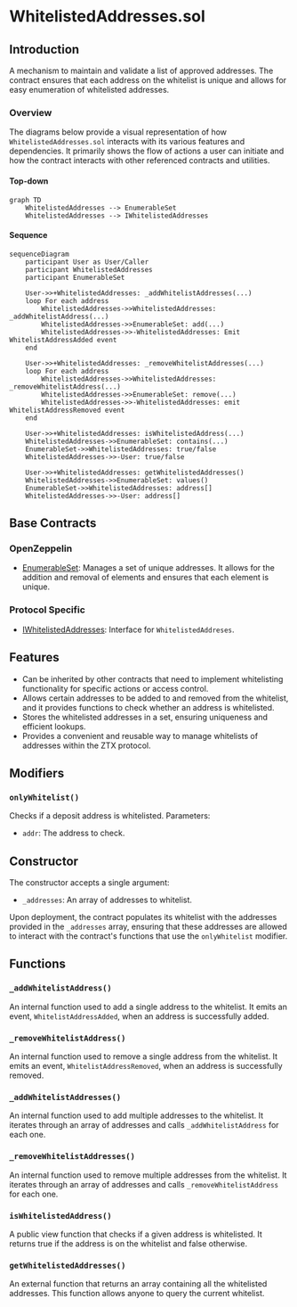 # WhitelistedAddresses.sol

## Introduction
A mechanism to maintain and validate a list of approved addresses. The contract ensures that each address on the whitelist is unique and allows for easy enumeration of whitelisted addresses.

### Overview
The diagrams below provide a visual representation of how `WhitelistedAddresses.sol` interacts with its various features and dependencies. It primarily shows the flow of actions a user can initiate and how the contract interacts with other referenced contracts and utilities.

#### Top-down
```mermaid
graph TD
    WhitelistedAddresses --> EnumerableSet
    WhitelistedAddresses --> IWhitelistedAddresses
```

#### Sequence
```mermaid
sequenceDiagram
    participant User as User/Caller
    participant WhitelistedAddresses
    participant EnumerableSet

    User->>+WhitelistedAddresses: _addWhitelistAddresses(...)
    loop For each address
        WhitelistedAddresses->>WhitelistedAddresses: _addWhitelistAddress(...)
        WhitelistedAddresses->>EnumerableSet: add(...)
        WhitelistedAddresses->>-WhitelistedAddresses: Emit WhitelistAddressAdded event
    end
    
    User->>+WhitelistedAddresses: _removeWhitelistAddresses(...)
    loop For each address
        WhitelistedAddresses->>WhitelistedAddresses: _removeWhitelistAddress(...)
        WhitelistedAddresses->>EnumerableSet: remove(...)
        WhitelistedAddresses->>-WhitelistedAddresses: emit WhitelistAddressRemoved event
    end

    User->>+WhitelistedAddresses: isWhitelistedAddress(...)
    WhitelistedAddresses->>EnumerableSet: contains(...)
    EnumerableSet->>WhitelistedAddresses: true/false
    WhitelistedAddresses->>-User: true/false

    User->>+WhitelistedAddresses: getWhitelistedAddresses()
    WhitelistedAddresses->>EnumerableSet: values()
    EnumerableSet->>WhitelistedAddresses: address[]
    WhitelistedAddresses->>-User: address[]
```

## Base Contracts
### OpenZeppelin
- [EnumerableSet](https://github.com/OpenZeppelin/openzeppelin-contracts/blob/master/contracts/utils/structs/EnumerableSet.sol): Manages a set of unique addresses. It allows for the addition and removal of elements and ensures that each element is unique.
### Protocol Specific
- [IWhitelistedAddresses](https://github.com/ZTX-Foundation/tuxedo/blob/develop/src/utils/extensions/IWhitelistedAddreses.sol): Interface for `WhitelistedAddreses`.

## Features
- Can be inherited by other contracts that need to implement whitelisting functionality for specific actions or access control.
- Allows certain addresses to be added to and removed from the whitelist, and it provides functions to check whether an address is whitelisted.
- Stores the whitelisted addresses in a set, ensuring uniqueness and efficient lookups.
- Provides a convenient and reusable way to manage whitelists of addresses within the ZTX protocol.

## Modifiers
### `onlyWhitelist()`
Checks if a deposit address is whitelisted.
Parameters:
- `addr`: The address to check.

## Constructor
The constructor accepts a single argument:

- `_addresses`: An array of addresses to whitelist.

Upon deployment, the contract populates its whitelist with the addresses provided in the `_addresses` array, ensuring that these addresses are allowed to interact with the contract's functions that use the `onlyWhitelist` modifier.

## Functions
### `_addWhitelistAddress()`
An internal function used to add a single address to the whitelist. It emits an event, `WhitelistAddressAdded`, when an address is successfully added.

### `_removeWhitelistAddress()`
An internal function used to remove a single address from the whitelist. It emits an event, `WhitelistAddressRemoved`, when an address is successfully removed.

### `_addWhitelistAddresses()`
An internal function used to add multiple addresses to the whitelist. It iterates through an array of addresses and calls `_addWhitelistAddress` for each one.

### `_removeWhitelistAddresses()`
An internal function used to remove multiple addresses from the whitelist. It iterates through an array of addresses and calls `_removeWhitelistAddress` for each one.

### `isWhitelistedAddress()`
A public view function that checks if a given address is whitelisted. It returns true if the address is on the whitelist and false otherwise.

### `getWhitelistedAddresses()`
An external function that returns an array containing all the whitelisted addresses. This function allows anyone to query the current whitelist.
